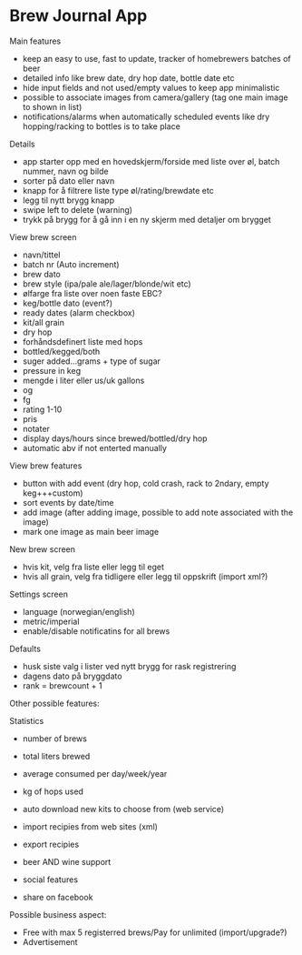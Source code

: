 # Brew Journal App

Main features
- keep an easy to use, fast to update, tracker of homebrewers batches of beer
- detailed info like brew date, dry hop date, bottle date etc
- hide input fields and not used/empty values to keep app minimalistic
- possible to associate images from camera/gallery (tag one main image to shown in list)
- notifications/alarms when automatically scheduled events like dry hopping/racking to bottles is to take place

Details
- app starter opp med en hovedskjerm/forside med liste over øl, batch nummer, navn og bilde
- sorter på dato eller navn
- knapp for å filtrere liste type øl/rating/brewdate etc
- legg til nytt brygg knapp
- swipe left to delete (warning)
- trykk på brygg for å gå inn i en ny skjerm med detaljer om brygget

View brew screen
- navn/tittel
- batch nr (Auto increment)
- brew dato
- brew style (ipa/pale ale/lager/blonde/wit etc)
- ølfarge fra liste over noen faste EBC?
- keg/bottle dato (event?)
- ready dates (alarm checkbox)
- kit/all grain
- dry hop
- forhåndsdefinert liste med hops
- bottled/kegged/both
- suger added...grams + type of sugar
- pressure in keg
- mengde i liter eller us/uk gallons
- og
- fg
- rating 1-10
- pris
- notater
- display days/hours since brewed/bottled/dry hop
- automatic abv if not enterted manually

View brew features
- button with add event (dry hop, cold crash, rack to 2ndary, empty keg+++custom)
- sort events by date/time
- add image (after adding image, possible to add note associated with the image)
- mark one image as main beer image

New brew screen
- hvis kit, velg fra liste eller legg til eget
- hvis all grain, velg fra tidligere eller legg til oppskrift (import xml?)

Settings screen
- language (norwegian/english)
- metric/imperial
- enable/disable notificatins for all brews

Defaults
- husk siste valg i lister ved nytt brygg for rask registrering
- dagens dato på bryggdato
- rank = brewcount + 1

Other possible features:

Statistics
- number of brews
- total liters brewed
- average consumed per day/week/year
- kg of hops used

- auto download new kits to choose from (web service)
- import recipies from web sites (xml)
- export recipies
- beer AND wine support
- social features
- share on facebook

Possible business aspect:
- Free with max 5 registerred brews/Pay for unlimited (import/upgrade?)
- Advertisement
